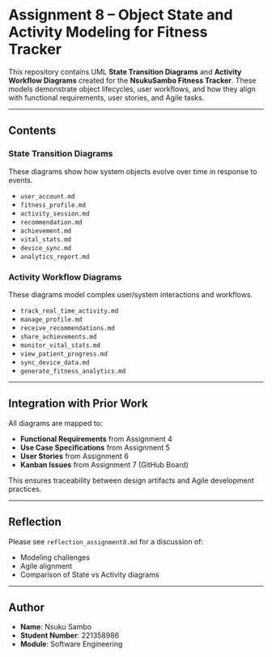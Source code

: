 # Assignment 8 – Object State and Activity Modeling for Fitness Tracker

This repository contains UML **State Transition Diagrams** and **Activity Workflow Diagrams** created for the **NsukuSambo Fitness Tracker**. These models demonstrate object lifecycles, user workflows, and how they align with functional requirements, user stories, and Agile tasks.

---

## Contents

### State Transition Diagrams
These diagrams show how system objects evolve over time in response to events.

- `user_account.md`
- `fitness_profile.md`
- `activity_session.md`
- `recommendation.md`
- `achievement.md`
- `vital_stats.md`
- `device_sync.md`
- `analytics_report.md`

### Activity Workflow Diagrams
These diagrams model complex user/system interactions and workflows.

- `track_real_time_activity.md`
- `manage_profile.md`
- `receive_recommendations.md`
- `share_achievements.md`
- `monitor_vital_stats.md`
- `view_patient_progress.md`
- `sync_device_data.md`
- `generate_fitness_analytics.md`

---

## Integration with Prior Work

All diagrams are mapped to:

- **Functional Requirements** from Assignment 4  
- **Use Case Specifications** from Assignment 5  
- **User Stories** from Assignment 6  
- **Kanban Issues** from Assignment 7 (GitHub Board)

This ensures traceability between design artifacts and Agile development practices.

---

## Reflection

Please see `reflection_assignment8.md` for a discussion of:
- Modeling challenges
- Agile alignment
- Comparison of State vs Activity diagrams

---

## Author

- **Name**: Nsuku Sambo  
- **Student Number**: 221358986  
- **Module**: Software Engineering

